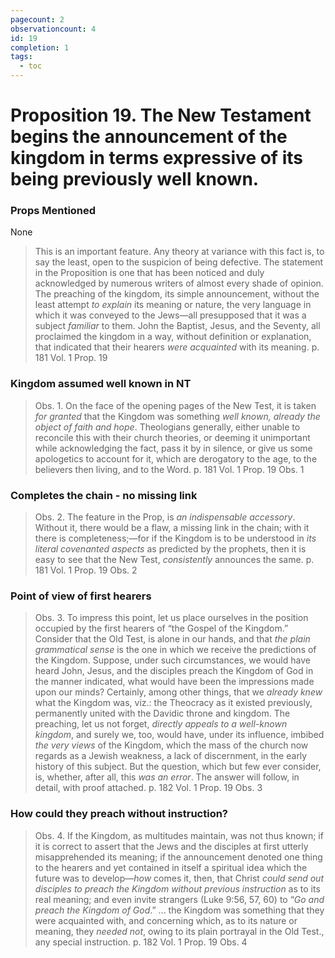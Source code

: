 ```yaml
---
pagecount: 2
observationcount: 4
id: 19
completion: 1
tags:
  - toc
---
```

# Proposition 19. The New Testament begins the announcement of the kingdom in terms expressive of its being previously well known.

### Props Mentioned
None

>This is an important feature. Any theory at variance with this fact is, to say the least, open to the suspicion of being defective. The statement in the Proposition is one that has been noticed and duly acknowledged by numerous writers of almost every shade of opinion. The preaching of the kingdom, its simple announcement, without the least attempt *to explain* its meaning or nature, the very language in which it was conveyed to the Jews—all presupposed that it was a subject *familiar* to them. John the Baptist, Jesus, and the Seventy, all proclaimed the kingdom in a way, without definition or explanation, that indicated that their hearers *were acquainted* with its meaning.
>p. 181 Vol. 1 Prop. 19
### Kingdom assumed well known in NT
>Obs. 1. On the face of the opening pages of the New Test, it is taken *for granted* that the Kingdom was something *well known, already the object of faith and hope*. Theologians generally, either unable to reconcile this with their church theories, or deeming it unimportant while acknowledging the fact, pass it by in silence, or give us some apologetics to account for it, which are derogatory to the age, to the believers then living, and to the Word.
>p. 181 Vol. 1 Prop. 19 Obs. 1
### Completes the chain - no missing link
>Obs. 2. The feature in the Prop, is *an indispensable accessory*. Without it, there would be a flaw, a missing link in the chain; with it there is completeness;—for if the Kingdom is to be understood in *its literal covenanted aspects* as predicted by the prophets, then it is easy to see that the New Test, *consistently* announces the same.
>p. 181 Vol. 1 Prop. 19 Obs. 2
### Point of view of first hearers
>Obs. 3. To impress this point, let us place ourselves in the position occupied by the first hearers of “the Gospel of the Kingdom.” Consider that the Old Test, is alone in our hands, and that *the plain grammatical sense* is the one in which we receive the predictions of the Kingdom. Suppose, under such circumstances, we would have heard John, Jesus, and the disciples preach the Kingdom of God in the manner indicated, what would have been the impressions made upon our minds? Certainly, among other things, that we *already knew* what the Kingdom was, viz.: the Theocracy as it existed previously, permanently united with the Davidic throne and kingdom. The preaching, let us not forget, *directly appeals to a well-known kingdom*, and surely we, too, would have, under its influence, imbibed *the very views* of the Kingdom, which the mass of the church now regards as a Jewish weakness, a lack of discernment, in the early history of this subject. But the question, which but few ever consider, is, whether, after all, this *was an error*. The answer will follow, in detail, with proof attached.
>p. 182 Vol. 1 Prop. 19 Obs. 3
### How could they preach without instruction?
>Obs. 4. If the Kingdom, as multitudes maintain, was not thus known; if it is correct to assert that the Jews and the disciples at first utterly misapprehended its meaning; if the announcement denoted one thing to the hearers and yet contained in itself a spiritual idea which the future was to develop—*how* comes it, then, that Christ *could send out disciples to preach the Kingdom without previous instruction* as to its real meaning; and even invite strangers (Luke 9:56, 57, 60) to “*Go and preach the Kingdom of God*.”
>... the Kingdom was something that they were acquainted with, and concerning which, as to its nature or meaning, they *needed not*, owing to its plain portrayal in the Old Test., any special instruction.
>p. 182 Vol. 1 Prop. 19 Obs. 4
